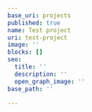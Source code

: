 ```yaml
---
base_uri: projects
published: true
name: Test project
uri: test-project
image: ''
blocks: []
seo:
  title: ''
  description: ''
  open_graph_image: ''
base_path: ''

---
```

